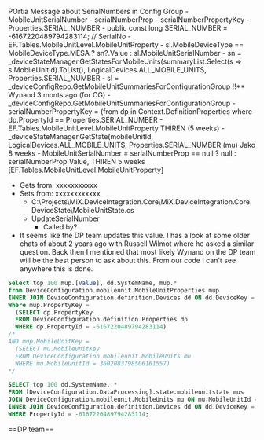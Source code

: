 
POrtia Message about SerialNumbers in Config Group
	- MobileUnitSerialNumber
	- serialNumberProp
	- serialNumberPropertyKey
	- Properties.SERIAL_NUMBER
	- public const long SERIAL_NUMBER = -6167220489794283114; // SerialNo
	- EF.Tables.MobileUnitLevel.MobileUnitProperty
	- sl.MobileDeviceType == MobileDeviceType.MESA ? sn?.Value : sl.MobileUnitSerialNumber
		- sn = _deviceStateManager.GetStatesForMobileUnits(summaryList.Select(s => s.MobileUnitId).ToList(), LogicalDevices.ALL_MOBILE_UNITS, Properties.SERIAL_NUMBER
		- sl = _deviceConfigRepo.GetMobileUnitSummariesForConfigurationGroup !!** Wynand 3 monts ago (for CG)
			- _deviceConfigRepo.GetMobileUnitSummariesForConfigurationGroup
			- serialNumberPropertyKey = (from dp in Context.DefinitionProperties where dp.PropertyId == Properties.SERIAL_NUMBER
			- EF.Tables.MobileUnitLevel.MobileUnitProperty THIREN (5 weeks)
	- _deviceStateManager.GetState(mobileUnitId, LogicalDevices.ALL_MOBILE_UNITS, Properties.SERIAL_NUMBER (mu) Jako 8 weeks
	- MobileUnitSerialNumber = serialNumberProp == null ? null : serialNumberProp.Value, THIREN 5 weeks [EF.Tables.MobileUnitLevel.MobileUnitProperty]
- Gets from: xxxxxxxxxxx
- Sets from: xxxxxxxxxxxx
	- C:\Projects\MiX.DeviceIntegration.Core\MiX.DeviceIntegration.Core.DeviceState\MobileUnitState.cs
	- UpdateSerialNumber
		- Called by? 
- It seems like the DP team updates this value. I has a look at some older chats of about 2 years ago with Russell Wilmot where he asked a similar question. Back then I mentioned that most likely Wynand on the DP team will be the best person to ask about this. From our code I can't see anywhere this is done.
```sql
Select top 100 mup.[Value], dd.SystemName, mup.* 
from DeviceConfiguration.mobileunit.MobileUnitProperties mup
INNER JOIN DeviceConfiguration.definition.Devices dd ON dd.DeviceKey = mup.DeviceKey
Where mup.PropertyKey = 
  (SELECT dp.PropertyKey
  FROM DeviceConfiguration.definition.Properties dp
  WHERE dp.PropertyId = -6167220489794283114)
/*
AND mup.MobileUnitKey = 
  (SELECT mu.MobileUnitKey
  FROM DeviceConfiguration.mobileunit.MobileUnits mu
  WHERE mu.MobileUnitId = 3602083798506161557)
*/

SELECT top 100 dd.SystemName, * 
FROM [DeviceConfiguration.DataProcessing].state.mobileunitstate mus
JOIN DeviceConfiguration.mobileunit.MobileUnits mu ON mu.MobileUnitId = mus.MobileUnitId
INNER JOIN DeviceConfiguration.definition.Devices dd ON dd.DeviceKey = mu.MobileDeviceKey
WHERE PropertyId = -6167220489794283114;

```
==DP team==
